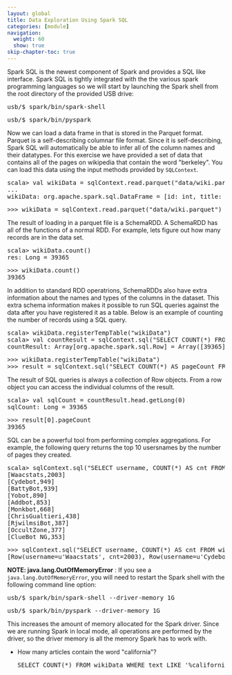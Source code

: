 ```yaml
---
layout: global
title: Data Exploration Using Spark SQL
categories: [module]
navigation:
  weight: 60
  show: true
skip-chapter-toc: true
---
```


Spark SQL is the newest component of Spark and provides a SQL like interface.
Spark SQL is tightly integrated with the the various spark programming languages 
so we will start by launching the Spark shell from the root directory of the provided USB drive:

<div class="codetabs">
<div data-lang="scala" markdown="1">
<pre class="prettyprint lang-bsh">
usb/$ spark/bin/spark-shell</pre>
</div>
<div data-lang="python" markdown="1">
<pre class="prettyprint lang-bsh">
usb/$ spark/bin/pyspark</pre>
</div>
</div>


Now we can load a data frame in that is stored in the Parquet format.  Parquet is a self-describing columnar file format.  Since it is self-describing, Spark SQL will automatically be able to infer all of the column names and their datatypes. For this exercise we have provided a set of data that contains all of the pages on wikipedia that contain the word "berkeley".  You can load this data using the input methods provided by `SQLContext`.

<div class="codetabs">
<div data-lang="scala" markdown="1">
<pre class="prettyprint lang-bsh">
scala> val wikiData = sqlContext.read.parquet("data/wiki.parquet")
...
wikiData: org.apache.spark.sql.DataFrame = [id: int, title: string, modified: bigint, text: string, username: string]
</pre>
</div>
<div data-lang="python" markdown="1">
<pre class="prettyprint lang-bsh">
>>> wikiData = sqlContext.read.parquet("data/wiki.parquet")
</pre>
</div>
</div>

The result of loading in a parquet file is a SchemaRDD.  A SchemaRDD has all of the functions of a normal RDD.  For example, lets figure out how many records are in the data set.

<div class="codetabs">
<div data-lang="scala" markdown="1">
<pre class="prettyprint lang-bsh">
scala> wikiData.count()
res: Long = 39365
</pre>
</div>
<div data-lang="python" markdown="1">
<pre class="prettyprint lang-bsh">
>>> wikiData.count()
39365
</pre>
</div>
</div>

In addition to standard RDD operatrions, SchemaRDDs also have extra information about the names and types of the columns in the dataset.  This extra schema information makes it possible to run SQL queries against the data after you have registered it as a table.  Below is an example of counting the number of records using a SQL query.

<div class="codetabs">
<div data-lang="scala" markdown="1">
<pre class="prettyprint lang-bsh">
scala> wikiData.registerTempTable("wikiData")
scala> val countResult = sqlContext.sql("SELECT COUNT(*) FROM wikiData").collect()
countResult: Array[org.apache.spark.sql.Row] = Array([39365])
</pre>
</div>
<div data-lang="python" markdown="1">
<pre class="prettyprint lang-bsh">
>>> wikiData.registerTempTable("wikiData")
>>> result = sqlContext.sql("SELECT COUNT(*) AS pageCount FROM wikiData").collect()
</pre>
</div>
</div>

The result of SQL queries is always a collection of Row objects.  From a row object you can access the individual columns of the result.

<div class="codetabs">
<div data-lang="scala" markdown="1">
<pre class="prettyprint lang-bsh">
scala> val sqlCount = countResult.head.getLong(0)
sqlCount: Long = 39365
</pre>
</div>
<div data-lang="python" markdown="1">
<pre class="prettyprint lang-bsh">
>>> result[0].pageCount
39365</pre>
</div>
</div>

SQL can be a powerful tool from performing complex aggregations.  For example, the following query returns the top 10 usersnames by the number of pages they created.

<div class="codetabs">
<div data-lang="scala" markdown="1">
<pre class="prettyprint lang-bsh">
scala> sqlContext.sql("SELECT username, COUNT(*) AS cnt FROM wikiData WHERE username <> '' GROUP BY username ORDER BY cnt DESC LIMIT 10").collect().foreach(println)
[Waacstats,2003]
[Cydebot,949]
[BattyBot,939]
[Yobot,890]
[Addbot,853]
[Monkbot,668]
[ChrisGualtieri,438]
[RjwilmsiBot,387]
[OccultZone,377]
[ClueBot NG,353]
</pre>
</div>
<div data-lang="python" markdown="1">
<pre class="prettyprint lang-bsh">
>>> sqlContext.sql("SELECT username, COUNT(*) AS cnt FROM wikiData WHERE username <> '' GROUP BY username ORDER BY cnt DESC LIMIT 10").collect()
[Row(username=u'Waacstats', cnt=2003), Row(username=u'Cydebot', cnt=949), Row(username=u'BattyBot', cnt=939), Row(username=u'Yobot', cnt=890), Row(username=u'Addbot', cnt=853), Row(username=u'Monkbot', cnt=668), Row(username=u'ChrisGualtieri', cnt=438), Row(username=u'RjwilmsiBot', cnt=387), Row(username=u'OccultZone', cnt=377), Row(username=u'ClueBot NG', cnt=353)]
</div>
</div>

__NOTE: java.lang.OutOfMemoryError__ : If you see a `java.lang.OutOfMemoryError`, you will need to restart the Spark shell with the following command line option:

<div class="codetabs">
<div data-lang="scala" markdown="1">
<pre class="prettyprint lang-bsh">
usb/$ spark/bin/spark-shell --driver-memory 1G</pre>
</div>
<div data-lang="python" markdown="1">
<pre class="prettyprint lang-bsh">
usb/$ spark/bin/pyspark --driver-memory 1G</pre>
</div>
</div>

This increases the amount of memory allocated for the Spark driver. Since we are running Spark in local mode, all operations are performed by the driver, so the driver memory is all the memory Spark has to work with.

- How many articles contain the word "california"?

   <div class="solution" markdown="1">
   <pre class="prettyprint lang-sql">SELECT COUNT(*) FROM wikiData WHERE text LIKE '%california%'</pre>
   </div>


